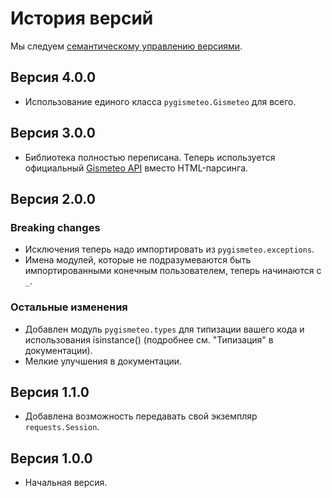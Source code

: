# История версий

Мы следуем [семантическому управлению версиями](https://semver.org).

## Версия 4.0.0

- Использование единого класса `pygismeteo.Gismeteo` для всего.

## Версия 3.0.0

- Библиотека полностью переписана. Теперь используется официальный [Gismeteo API](https://gismeteo.ru/api) вместо HTML-парсинга.

## Версия 2.0.0

### Breaking changes

- Исключения теперь надо импортировать из `pygismeteo.exceptions`.
- Имена модулей, которые не подразумеваются быть импортированными конечным пользователем, теперь начинаются с `_`.

### Остальные изменения

- Добавлен модуль `pygismeteo.types` для типизации вашего кода и использования isinstance() (подробнее см. "Типизация" в документации).
- Мелкие улучшения в документации.

## Версия 1.1.0

- Добавлена возможность передавать свой экземпляр `requests.Session`.

## Версия 1.0.0

- Начальная версия.
